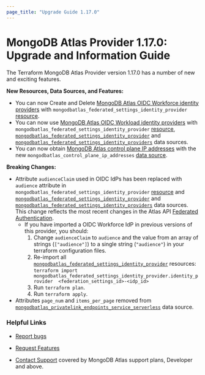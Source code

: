 ```yaml
---
page_title: "Upgrade Guide 1.17.0"
---
```


# MongoDB Atlas Provider 1.17.0: Upgrade and Information Guide

The Terraform MongoDB Atlas Provider version 1.17.0 has a number of new and exciting features.

**New Resources, Data Sources, and Features:**

- You can now Create and Delete [MongoDB Atlas OIDC Workforce identity providers](https://www.mongodb.com/docs/atlas/workforce-oidc/) with `mongodbatlas_federated_settings_identity_provider` [resource](https://registry.terraform.io/providers/mongodb/mongodbatlas/latest/docs/resources/federated_settings_identity_provider).
- You can now use [MongoDB Atlas OIDC Workload identity providers](https://www.mongodb.com/docs/atlas/workload-oidc/) with `mongodbatlas_federated_settings_identity_provider` [resource](https://registry.terraform.io/providers/mongodb/mongodbatlas/latest/docs/resources/federated_settings_identity_provider), [`mongodbatlas_federated_settings_identity_provider`](https://registry.terraform.io/providers/mongodb/mongodbatlas/latest/docs/data-sources/federated_settings_identity_provider) and [`mongodbatlas_federated_settings_identity_providers`](https://registry.terraform.io/providers/mongodb/mongodbatlas/latest/docs/data-sources/federated_settings_identity_providers) data sources.
- You can now obtain [MongoDB Atlas control plane IP addresses](https://www.mongodb.com/docs/atlas/reference/api-resources-spec/v2/#tag/Root/operation/returnAllControlPlaneIPAddresses) with the new `mongodbatlas_control_plane_ip_addresses` [data source](https://registry.terraform.io/providers/mongodb/mongodbatlas/latest/docs/data-sources/control_plane_ip_addresses).

**Breaking Changes:**

- Attribute `audienceClaim` used in OIDC IdPs has been replaced with `audience` attribute in `mongodbatlas_federated_settings_identity_provider` [resource](https://registry.terraform.io/providers/mongodb/mongodbatlas/latest/docs/resources/federated_settings_identity_provider) and [`mongodbatlas_federated_settings_identity_provider`](https://registry.terraform.io/providers/mongodb/mongodbatlas/latest/docs/data-sources/federated_settings_identity_provider) and [`mongodbatlas_federated_settings_identity_providers`](https://registry.terraform.io/providers/mongodb/mongodbatlas/latest/docs/data-sources/federated_settings_identity_providers) data sources. This change reflects the most recent changes in the Atlas API [Federated Authentication](https://www.mongodb.com/docs/atlas/reference/api-resources-spec/v2/#tag/Federated-Authentication/operation/updateIdentityProvider).
    - If you have imported a OIDC Workforce IdP in previous versions of this provider, you should:
        1. Change `audienceClaim` to `audience` and the value from an array of strings (`["audience"]`) to a single string (`"audience"`) in your terraform configuration files.
        2. Re-import all [`mongodbatlas_federated_settings_identity_provider`](https://registry.terraform.io/providers/mongodb/mongodbatlas/latest/docs/resources/federated_settings_identity_provider) resources: 
			`terraform import mongodbatlas_federated_settings_identity_provider.identity_provider  <federation_settings_id>-<idp_id>`
        3. Run `terraform plan`.
        4. Run `terraform apply`.
- Attributes `page_num` and `items_per_page` removed from [`mongodbatlas_privatelink_endpoints_service_serverless`](https://registry.terraform.io/providers/mongodb/mongodbatlas/latest/docs/data-sources/privatelink_endpoints_service_serverless) data source.

### Helpful Links

* [Report bugs](https://github.com/mongodb/terraform-provider-mongodbatlas/issues)

* [Request Features](https://feedback.mongodb.com/forums/924145-atlas?category_id=370723)

* [Contact Support](https://docs.atlas.mongodb.com/support/) covered by MongoDB Atlas support plans, Developer and above.

